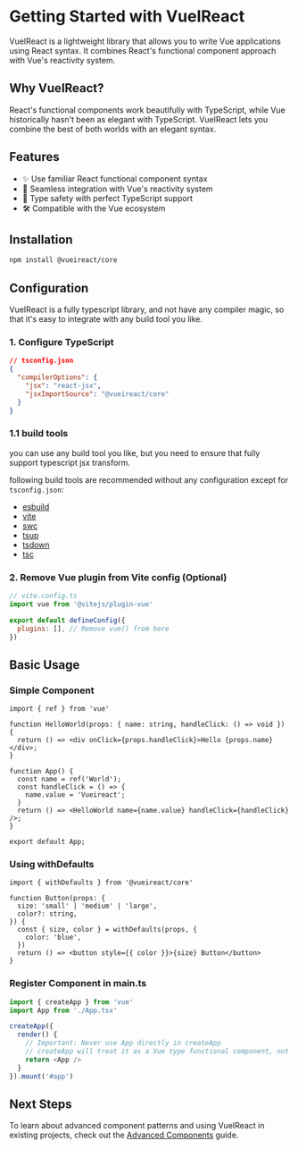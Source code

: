# Getting Started with VueIReact

VueIReact is a lightweight library that allows you to write Vue applications using React syntax. It combines React's functional component approach with Vue's reactivity system.

## Why VueIReact?

React's functional components work beautifully with TypeScript, while Vue historically hasn't been as elegant with TypeScript. VueIReact lets you combine the best of both worlds with an elegant syntax.

## Features

- ✨ Use familiar React functional component syntax
- 🔄 Seamless integration with Vue's reactivity system
- 🧩 Type safety with perfect TypeScript support
- 🛠️ Compatible with the Vue ecosystem

## Installation

```bash
npm install @vueireact/core
```

## Configuration

VueIReact is a fully typescript library, and not have any compiler magic, so that it's easy to integrate with any build tool you like.


### 1. Configure TypeScript

```json
// tsconfig.json
{
  "compilerOptions": {
    "jsx": "react-jsx",
    "jsxImportSource": "@vueireact/core"
  }
}
```

### 1.1 build tools

you can use any build tool you like, but you need to ensure that fully support typescript jsx transform.

following build tools are recommended without any configuration except for `tsconfig.json`:

- [esbuild](https://esbuild.github.io/)
- [vite](https://vite.dev/)
- [swc](https://swc.rs/)
- [tsup](https://tsup.egoist.dev/)
- [tsdown](https://tsdown.dev/)
- [tsc](https://www.typescriptlang.org/docs/handbook/compiler-options.html)


### 2. Remove Vue plugin from Vite config (Optional)

```js
// vite.config.ts
import vue from '@vitejs/plugin-vue'

export default defineConfig({
  plugins: [], // Remove vue() from here
})
```

## Basic Usage

### Simple Component

```tsx
import { ref } from 'vue'

function HelloWorld(props: { name: string, handleClick: () => void }) {
  return () => <div onClick={props.handleClick}>Hello {props.name}</div>;
}

function App() {
  const name = ref('World');
  const handleClick = () => {
    name.value = 'Vueireact';
  }
  return () => <HelloWorld name={name.value} handleClick={handleClick} />;
}

export default App;
```

### Using withDefaults

```tsx
import { withDefaults } from '@vueireact/core'

function Button(props: {
  size: 'small' | 'medium' | 'large',
  color?: string,
}) {
  const { size, color } = withDefaults(props, {
    color: 'blue',
  })
  return () => <button style={{ color }}>{size} Button</button>
}
```

### Register Component in main.ts

```ts
import { createApp } from 'vue'
import App from './App.tsx'

createApp({
  render() {
    // Important: Never use App directly in createApp
    // createApp will treat it as a Vue type functional component, not a React type
    return <App />
  }
}).mount('#app')
```

## Next Steps

To learn about advanced component patterns and using VueIReact in existing projects, check out the [Advanced Components](./advanced-components) guide.
